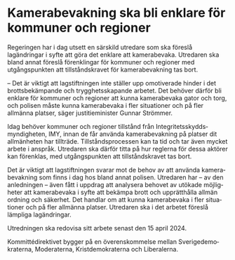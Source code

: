 # Kamerabevakning ska bli enklare för kommuner och regioner

Regeringen har i dag utsett en särskild utredare som ska föreslå lagändringar i syfte att göra det enklare att kamerabevaka. Utredaren ska bland annat föreslå förenklingar för kommuner och regioner med utgångspunkten att tillståndskravet för kamerabevakning tas bort.

– Det är viktigt att lagstiftningen inte ställer upp omotiverade hinder i det brottsbekämpande och trygghetsskapande arbetet. Det behöver därför bli enklare för kommuner och regioner att kunna kamerabevaka gator och torg, och polisen måste kunna kamerabevaka i fler situationer och på fler allmänna platser, säger justitieminister Gunnar Strömmer.

Idag behöver kommuner och regioner tillstånd från Integritetsskydds­myndigheten, IMY, innan de får använda kamerabevakning på platser dit allmänheten har tillträde. Tillståndsprocessen kan ta tid och tar även mycket arbete i anspråk. Utredaren ska därför titta på hur reglerna för dessa aktörer kan förenklas, med utgångspunkten att tillståndskravet tas bort.

Det är viktigt att lag­stiftningen svarar mot de behov av att använda kamera­bevakning som finns i dag hos bland annat polisen. Utredaren har – av den anled­ningen – även fått i uppdrag att analy­sera behovet av utökade möjlig­heter att kamera­bevaka i syfte att bekämpa brott och upp­rätt­hålla allmän ordning och säkerhet. Det handlar om att kunna kamera­bevaka i fler situa­tioner och på fler all­männa platser. Utredaren ska i det arbetet föreslå lämpliga lag­ändringar.

Utredningen ska redo­visa sitt arbete senast den 15 april 2024.

Kommitté­direktivet bygger på en överens­kommelse mellan Sverige­demo­kraterna, Moderaterna, Krist­demo­kraterna och Liberalerna.
